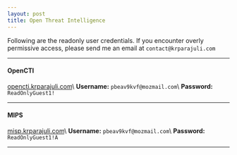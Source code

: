 ```yaml
---
layout: post
title: Open Threat Intelligence
---
```


Following are the readonly user credentials. If you encounter overly permissive access, please send me an email at `contact@krparajuli.com`

---------------------
#### OpenCTI
[opencti.krparajuli.com](https://opencti.krparajuli.com)\\
**Username:** `pbeav9kvf@mozmail.com`\\
**Password:** `ReadOnlyGuest1!` 

-------------------

#### MIPS
[misp.krparajuli.com](https://misp.krparajuli.com)\\
**Username:** `pbeav9kvf@mozmail.com`\\
**Password:** `ReadOnlyGuest1!A` 

-----------------------